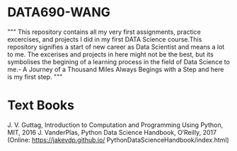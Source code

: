 # DATA690-WANG
""" This repository contains all my very first assignments, practice excercises, and projects I did in my first DATA Science course.This repository signifies a start of new career as Data Scientist and means a lot to me. The excerises and projects in here might not be the best, but its symbolises the begining of a learning process in the field of Data Science to me.- A Journey of a Thousand Miles Always Begings with a Step and here is my first step. """
# Text Books
J. V. Guttag, Introduction to Computation and Programming Using Python, MIT, 2016
J. VanderPlas, Python Data Science Handbook, O’Reilly, 2017 (Online: https://jakevdp.github.io/
PythonDataScienceHandbook/index.html) 
